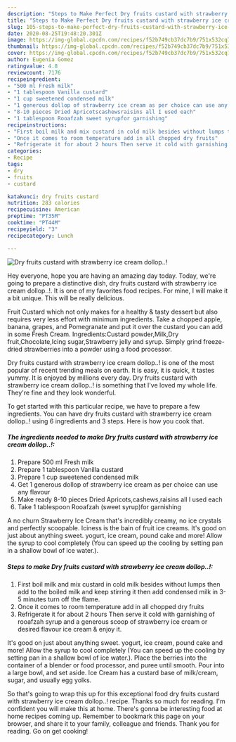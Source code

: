 ```yaml
---
description: "Steps to Make Perfect Dry fruits custard with strawberry ice cream dollop..!"
title: "Steps to Make Perfect Dry fruits custard with strawberry ice cream dollop..!"
slug: 105-steps-to-make-perfect-dry-fruits-custard-with-strawberry-ice-cream-dollop
date: 2020-08-25T19:48:20.301Z
image: https://img-global.cpcdn.com/recipes/f52b749cb37dc7b9/751x532cq70/dry-fruits-custard-with-strawberry-ice-cream-dollop-recipe-main-photo.jpg
thumbnail: https://img-global.cpcdn.com/recipes/f52b749cb37dc7b9/751x532cq70/dry-fruits-custard-with-strawberry-ice-cream-dollop-recipe-main-photo.jpg
cover: https://img-global.cpcdn.com/recipes/f52b749cb37dc7b9/751x532cq70/dry-fruits-custard-with-strawberry-ice-cream-dollop-recipe-main-photo.jpg
author: Eugenia Gomez
ratingvalue: 4.8
reviewcount: 7176
recipeingredient:
- "500 ml Fresh milk"
- "1 tablespoon Vanilla custard"
- "1 cup sweetened condensed milk"
- "1 generous dollop of strawberry ice cream as per choice can use any flavour"
- "8-10 pieces Dried Apricotscashewsraisins all I used each"
- "1 tablespoon Rooafzah sweet syrupfor garnishing"
recipeinstructions:
- "First boil milk and mix custard in cold milk besides without lumps then add to the boiled milk and keep stirring it then add condensed milk in 3-5 minutes turn off the flame."
- "Once it comes to room temperature add in all chopped dry fruits"
- "Refrigerate it for about 2 hours Then serve it cold with garnishing of rooafzah syrup and a generous scoop of strawberry ice cream or desired flavour ice cream &amp; enjoy it."
categories:
- Recipe
tags:
- dry
- fruits
- custard

katakunci: dry fruits custard 
nutrition: 283 calories
recipecuisine: American
preptime: "PT35M"
cooktime: "PT44M"
recipeyield: "3"
recipecategory: Lunch

---
```



![Dry fruits custard with strawberry ice cream dollop..!](https://img-global.cpcdn.com/recipes/f52b749cb37dc7b9/751x532cq70/dry-fruits-custard-with-strawberry-ice-cream-dollop-recipe-main-photo.jpg)

Hey everyone, hope you are having an amazing day today. Today, we're going to prepare a distinctive dish, dry fruits custard with strawberry ice cream dollop..!. It is one of my favorites food recipes. For mine, I will make it a bit unique. This will be really delicious.

Fruit Custard which not only makes for a healthy &amp; tasty dessert but also requires very less effort with minimum ingredients. Take a chopped apple, banana, grapes, and Pomegranate and put it over the custard you can add in some Fresh Cream. Ingredients:Custard powder,Milk,Dry fruit,Chocolate,Icing sugar,Strawberry jelly and syrup. Simply grind freeze-dried strawberries into a powder using a food processor.

Dry fruits custard with strawberry ice cream dollop..! is one of the most popular of recent trending meals on earth. It is easy, it is quick, it tastes yummy. It is enjoyed by millions every day. Dry fruits custard with strawberry ice cream dollop..! is something that I've loved my whole life. They're fine and they look wonderful.


To get started with this particular recipe, we have to prepare a few ingredients. You can have dry fruits custard with strawberry ice cream dollop..! using 6 ingredients and 3 steps. Here is how you cook that.

<!--inarticleads1-->

##### The ingredients needed to make Dry fruits custard with strawberry ice cream dollop..!:

1. Prepare 500 ml Fresh milk
1. Prepare 1 tablespoon Vanilla custard
1. Prepare 1 cup sweetened condensed milk
1. Get 1 generous dollop of strawberry ice cream as per choice can use any flavour
1. Make ready 8-10 pieces Dried Apricots,cashews,raisins all I used each
1. Take 1 tablespoon Rooafzah (sweet syrup)for garnishing


A no churn Strawberry Ice Cream that&#39;s incredibly creamy, no ice crystals and perfectly scoopable. Iciness is the bain of fruit ice creams. It&#39;s good on just about anything sweet. yogurt, ice cream, pound cake and more! Allow the syrup to cool completely (You can speed up the cooling by setting pan in a shallow bowl of ice water.). 

<!--inarticleads2-->

##### Steps to make Dry fruits custard with strawberry ice cream dollop..!:

1. First boil milk and mix custard in cold milk besides without lumps then add to the boiled milk and keep stirring it then add condensed milk in 3-5 minutes turn off the flame.
1. Once it comes to room temperature add in all chopped dry fruits
1. Refrigerate it for about 2 hours Then serve it cold with garnishing of rooafzah syrup and a generous scoop of strawberry ice cream or desired flavour ice cream &amp; enjoy it.


It&#39;s good on just about anything sweet. yogurt, ice cream, pound cake and more! Allow the syrup to cool completely (You can speed up the cooling by setting pan in a shallow bowl of ice water.). Place the berries into the container of a blender or food processor, and puree until smooth. Pour into a large bowl, and set aside. Ice Cream has a custard base of milk/cream, sugar, and usually egg yolks. 

So that's going to wrap this up for this exceptional food dry fruits custard with strawberry ice cream dollop..! recipe. Thanks so much for reading. I'm confident you will make this at home. There's gonna be interesting food at home recipes coming up. Remember to bookmark this page on your browser, and share it to your family, colleague and friends. Thank you for reading. Go on get cooking!
